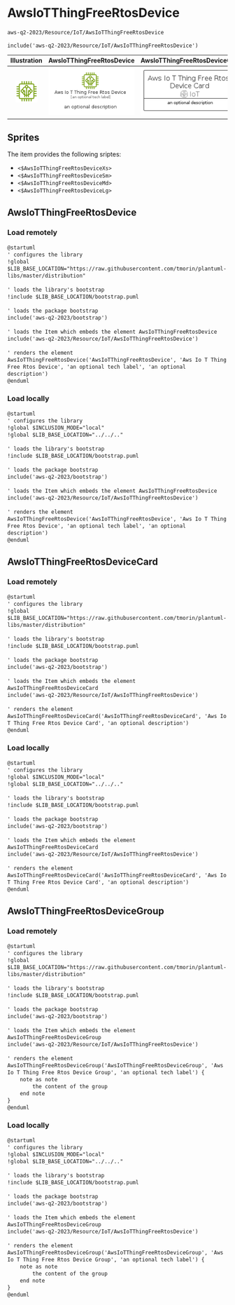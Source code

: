 # AwsIoTThingFreeRtosDevice


```text
aws-q2-2023/Resource/IoT/AwsIoTThingFreeRtosDevice
```

```text
include('aws-q2-2023/Resource/IoT/AwsIoTThingFreeRtosDevice')
```



| Illustration | AwsIoTThingFreeRtosDevice | AwsIoTThingFreeRtosDeviceCard | AwsIoTThingFreeRtosDeviceGroup |
| :---: | :---: | :---: | :---: |
| ![illustration for Illustration](../../../aws-q2-2023/Resource/IoT/AwsIoTThingFreeRtosDevice.png) | ![illustration for AwsIoTThingFreeRtosDevice](../../../aws-q2-2023/Resource/IoT/AwsIoTThingFreeRtosDevice.Local.png) | ![illustration for AwsIoTThingFreeRtosDeviceCard](../../../aws-q2-2023/Resource/IoT/AwsIoTThingFreeRtosDeviceCard.Local.png) | ![illustration for AwsIoTThingFreeRtosDeviceGroup](../../../aws-q2-2023/Resource/IoT/AwsIoTThingFreeRtosDeviceGroup.Local.png) |



## Sprites
The item provides the following sriptes:

- `<$AwsIoTThingFreeRtosDeviceXs>`
- `<$AwsIoTThingFreeRtosDeviceSm>`
- `<$AwsIoTThingFreeRtosDeviceMd>`
- `<$AwsIoTThingFreeRtosDeviceLg>`





## AwsIoTThingFreeRtosDevice

### Load remotely
```plantuml
@startuml
' configures the library
!global $LIB_BASE_LOCATION="https://raw.githubusercontent.com/tmorin/plantuml-libs/master/distribution"

' loads the library's bootstrap
!include $LIB_BASE_LOCATION/bootstrap.puml

' loads the package bootstrap
include('aws-q2-2023/bootstrap')

' loads the Item which embeds the element AwsIoTThingFreeRtosDevice
include('aws-q2-2023/Resource/IoT/AwsIoTThingFreeRtosDevice')

' renders the element
AwsIoTThingFreeRtosDevice('AwsIoTThingFreeRtosDevice', 'Aws Io T Thing Free Rtos Device', 'an optional tech label', 'an optional description')
@enduml
```

### Load locally
```plantuml
@startuml
' configures the library
!global $INCLUSION_MODE="local"
!global $LIB_BASE_LOCATION="../../.."

' loads the library's bootstrap
!include $LIB_BASE_LOCATION/bootstrap.puml

' loads the package bootstrap
include('aws-q2-2023/bootstrap')

' loads the Item which embeds the element AwsIoTThingFreeRtosDevice
include('aws-q2-2023/Resource/IoT/AwsIoTThingFreeRtosDevice')

' renders the element
AwsIoTThingFreeRtosDevice('AwsIoTThingFreeRtosDevice', 'Aws Io T Thing Free Rtos Device', 'an optional tech label', 'an optional description')
@enduml
```

## AwsIoTThingFreeRtosDeviceCard

### Load remotely
```plantuml
@startuml
' configures the library
!global $LIB_BASE_LOCATION="https://raw.githubusercontent.com/tmorin/plantuml-libs/master/distribution"

' loads the library's bootstrap
!include $LIB_BASE_LOCATION/bootstrap.puml

' loads the package bootstrap
include('aws-q2-2023/bootstrap')

' loads the Item which embeds the element AwsIoTThingFreeRtosDeviceCard
include('aws-q2-2023/Resource/IoT/AwsIoTThingFreeRtosDevice')

' renders the element
AwsIoTThingFreeRtosDeviceCard('AwsIoTThingFreeRtosDeviceCard', 'Aws Io T Thing Free Rtos Device Card', 'an optional description')
@enduml
```

### Load locally
```plantuml
@startuml
' configures the library
!global $INCLUSION_MODE="local"
!global $LIB_BASE_LOCATION="../../.."

' loads the library's bootstrap
!include $LIB_BASE_LOCATION/bootstrap.puml

' loads the package bootstrap
include('aws-q2-2023/bootstrap')

' loads the Item which embeds the element AwsIoTThingFreeRtosDeviceCard
include('aws-q2-2023/Resource/IoT/AwsIoTThingFreeRtosDevice')

' renders the element
AwsIoTThingFreeRtosDeviceCard('AwsIoTThingFreeRtosDeviceCard', 'Aws Io T Thing Free Rtos Device Card', 'an optional description')
@enduml
```

## AwsIoTThingFreeRtosDeviceGroup

### Load remotely
```plantuml
@startuml
' configures the library
!global $LIB_BASE_LOCATION="https://raw.githubusercontent.com/tmorin/plantuml-libs/master/distribution"

' loads the library's bootstrap
!include $LIB_BASE_LOCATION/bootstrap.puml

' loads the package bootstrap
include('aws-q2-2023/bootstrap')

' loads the Item which embeds the element AwsIoTThingFreeRtosDeviceGroup
include('aws-q2-2023/Resource/IoT/AwsIoTThingFreeRtosDevice')

' renders the element
AwsIoTThingFreeRtosDeviceGroup('AwsIoTThingFreeRtosDeviceGroup', 'Aws Io T Thing Free Rtos Device Group', 'an optional tech label') {
    note as note
        the content of the group
    end note
}
@enduml
```

### Load locally
```plantuml
@startuml
' configures the library
!global $INCLUSION_MODE="local"
!global $LIB_BASE_LOCATION="../../.."

' loads the library's bootstrap
!include $LIB_BASE_LOCATION/bootstrap.puml

' loads the package bootstrap
include('aws-q2-2023/bootstrap')

' loads the Item which embeds the element AwsIoTThingFreeRtosDeviceGroup
include('aws-q2-2023/Resource/IoT/AwsIoTThingFreeRtosDevice')

' renders the element
AwsIoTThingFreeRtosDeviceGroup('AwsIoTThingFreeRtosDeviceGroup', 'Aws Io T Thing Free Rtos Device Group', 'an optional tech label') {
    note as note
        the content of the group
    end note
}
@enduml
```

